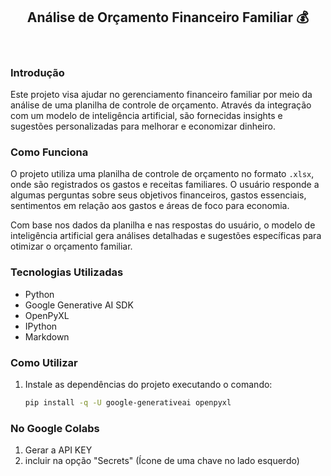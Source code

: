 <h2 align="center">
  <b>Análise de Orçamento Financeiro Familiar</b> 💰
</h2>

<br>

### Introdução

Este projeto visa ajudar no gerenciamento financeiro familiar por meio da análise de uma planilha de controle de orçamento. Através da integração com um modelo de inteligência artificial, são fornecidas insights e sugestões personalizadas para melhorar e economizar dinheiro.

### Como Funciona

O projeto utiliza uma planilha de controle de orçamento no formato `.xlsx`, onde são registrados os gastos e receitas familiares. O usuário responde a algumas perguntas sobre seus objetivos financeiros, gastos essenciais, sentimentos em relação aos gastos e áreas de foco para economia.

Com base nos dados da planilha e nas respostas do usuário, o modelo de inteligência artificial gera análises detalhadas e sugestões específicas para otimizar o orçamento familiar.

### Tecnologias Utilizadas

- Python
- Google Generative AI SDK
- OpenPyXL
- IPython
- Markdown

### Como Utilizar

1. Instale as dependências do projeto executando o comando:
   ```bash
   pip install -q -U google-generativeai openpyxl
### No Google Colabs
1. Gerar a API KEY
2. incluir na opção "Secrets" (Ícone de uma chave no lado esquerdo)
